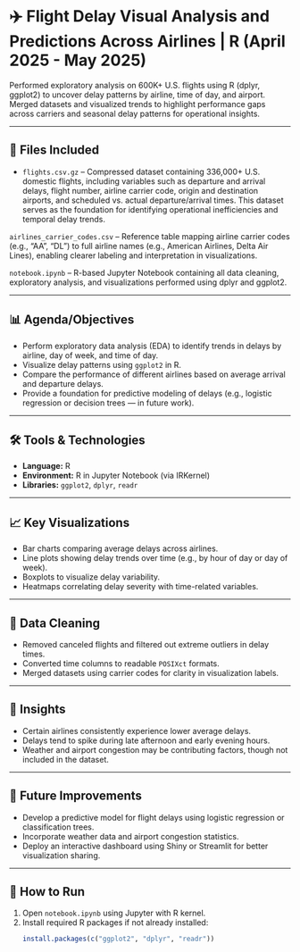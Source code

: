 # ✈️ Flight Delay Visual Analysis and Predictions Across Airlines | R (April 2025 - May 2025)

Performed exploratory analysis on 600K+ U.S. flights using R (dplyr, ggplot2) to uncover delay patterns by airline, time of day, and airport. Merged datasets and visualized trends to highlight performance gaps across carriers and seasonal delay patterns for operational insights.

---

## 📂 Files Included

- `flights.csv.gz` – Compressed dataset containing 336,000+ U.S. domestic flights, including variables such as departure and arrival delays, flight number, airline carrier code, origin and destination airports, and scheduled vs. actual departure/arrival times. This dataset serves as the foundation for identifying operational inefficiencies and temporal delay trends.

`airlines_carrier_codes.csv` – Reference table mapping airline carrier codes (e.g., “AA”, “DL”) to full airline names (e.g., American Airlines, Delta Air Lines), enabling clearer labeling and interpretation in visualizations.

`notebook.ipynb` – R-based Jupyter Notebook containing all data cleaning, exploratory analysis, and visualizations performed using dplyr and ggplot2.

---

## 📊 Agenda/Objectives

- Perform exploratory data analysis (EDA) to identify trends in delays by airline, day of week, and time of day.
- Visualize delay patterns using `ggplot2` in R.
- Compare the performance of different airlines based on average arrival and departure delays.
- Provide a foundation for predictive modeling of delays (e.g., logistic regression or decision trees — in future work).

---

## 🛠️ Tools & Technologies

- **Language:** R
- **Environment:** R in Jupyter Notebook (via IRKernel)
- **Libraries:** `ggplot2`, `dplyr`, `readr`

---

## 📈 Key Visualizations

- Bar charts comparing average delays across airlines.
- Line plots showing delay trends over time (e.g., by hour of day or day of week).
- Boxplots to visualize delay variability.
- Heatmaps correlating delay severity with time-related variables.

---

## 🧼 Data Cleaning

- Removed canceled flights and filtered out extreme outliers in delay times.
- Converted time columns to readable `POSIXct` formats.
- Merged datasets using carrier codes for clarity in visualization labels.

---

## 🧠 Insights

- Certain airlines consistently experience lower average delays.
- Delays tend to spike during late afternoon and early evening hours.
- Weather and airport congestion may be contributing factors, though not included in the dataset.

---

## 🚀 Future Improvements

- Develop a predictive model for flight delays using logistic regression or classification trees.
- Incorporate weather data and airport congestion statistics.
- Deploy an interactive dashboard using Shiny or Streamlit for better visualization sharing.

---

## 📌 How to Run

1. Open `notebook.ipynb` using Jupyter with R kernel.
2. Install required R packages if not already installed:
   ```R
   install.packages(c("ggplot2", "dplyr", "readr"))
